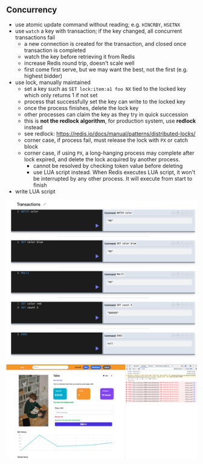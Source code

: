 ## Concurrency

- use atomic update command without reading; e.g. `HINCRBY`, `HSETNX`
- use `watch` a key with transaction; if the key changed, all concurrent transactions fail
  - a new connection is created for the transaction, and closed once transaction is completed
  - watch the key before retrieving it from Redis
  - increase Redis round trip, doesn't scale well
  - first come first serve, but we may want the best, not the first (e.g. highest bidder)
- use lock, manually maintained
  - set a key such as `SET lock:item:a1 foo NX` tied to the locked key which only returns 1 if not set
  - process that successfully set the key can write to the locked key
  - once the process finishes, delete the lock key
  - other processes can claim the key as they try in quick succession
  - this is **not the redlock algorithm**, for production system, use **redlock** instead
  - see redlock: https://redis.io/docs/manual/patterns/distributed-locks/
  - corner case, if process fail, must release the lock with `PX` or catch block
  - corner case, if using `PX`, a long-hanging process may complete after lock expired, and delete the lock acquired by another process.
    - cannot be resolved by checking token value before deleting
    - use LUA script instead. When Redis executes LUA script, it won't be interrupted by any other process. It will execute from start to finish
- write LUA script

![alt-text](./asset/watch.png)

![alt-text](./asset/transaction.png)
